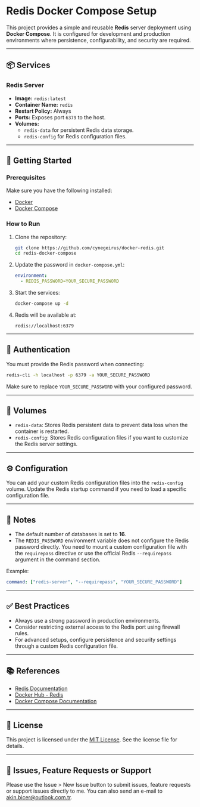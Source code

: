# Redis Docker Compose Setup

This project provides a simple and reusable **Redis** server deployment using **Docker Compose**. It is configured for development and production environments where persistence, configurability, and security are required.

---

## 📦 Services

### Redis Server
- **Image:** `redis:latest`
- **Container Name:** `redis`
- **Restart Policy:** Always
- **Ports:** Exposes port `6379` to the host.
- **Volumes:**
  - `redis-data` for persistent Redis data storage.
  - `redis-config` for Redis configuration files.

---

## 🚀 Getting Started

### Prerequisites
Make sure you have the following installed:
- [Docker](https://docs.docker.com/get-docker/)
- [Docker Compose](https://docs.docker.com/compose/)

### How to Run
1. Clone the repository:
    ```bash
    git clone https://github.com/cynegeirus/docker-redis.git
    cd redis-docker-compose
    ```

2. Update the password in `docker-compose.yml`:
    ```yaml
    environment:
      - REDIS_PASSWORD=YOUR_SECURE_PASSWORD
    ```

3. Start the services:
    ```bash
    docker-compose up -d
    ```

4. Redis will be available at:
    ```
    redis://localhost:6379
    ```

---

## 🔐 Authentication

You must provide the Redis password when connecting:
```bash
redis-cli -h localhost -p 6379 -a YOUR_SECURE_PASSWORD
````

Make sure to replace `YOUR_SECURE_PASSWORD` with your configured password.

---

## 📂 Volumes

* `redis-data`: Stores Redis persistent data to prevent data loss when the container is restarted.
* `redis-config`: Stores Redis configuration files if you want to customize the Redis server settings.

---

## ⚙️ Configuration

You can add your custom Redis configuration files into the `redis-config` volume. Update the Redis startup command if you need to load a specific configuration file.

---

## 📌 Notes

* The default number of databases is set to **16**.
* The `REDIS_PASSWORD` environment variable does not configure the Redis password directly. You need to mount a custom configuration file with the `requirepass` directive or use the official Redis `--requirepass` argument in the command section.

Example:

```yaml
command: ["redis-server", "--requirepass", "YOUR_SECURE_PASSWORD"]
```

---

## ✅ Best Practices

* Always use a strong password in production environments.
* Consider restricting external access to the Redis port using firewall rules.
* For advanced setups, configure persistence and security settings through a custom Redis configuration file.

---

## 📚 References

* [Redis Documentation](https://redis.io/documentation)
* [Docker Hub - Redis](https://hub.docker.com/_/redis)
* [Docker Compose Documentation](https://docs.docker.com/compose/)

---

## 📜 License

This project is licensed under the [MIT License](LICENSE). See the license file for details.

---

## 🙌 Issues, Feature Requests or Support

Please use the Issue > New Issue button to submit issues, feature requests or support issues directly to me. You can also send an e-mail to akin.bicer@outlook.com.tr.
